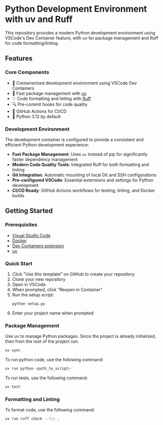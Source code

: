 # Python Development Environment with uv and Ruff

This repository provides a modern Python development environment using VSCode's Dev Container feature, with uv for package management and Ruff for code formatting/linting.

## Features

### Core Components
- 🐳 Containerized development environment using VSCode Dev Containers
- 🚀 Fast package management with [uv](https://github.com/astral-sh/uv)
- ✨ Code formatting and linting with [Ruff](https://github.com/astral-sh/ruff)
- 🔍 Pre-commit hooks for code quality
- 🔄 GitHub Actions for CI/CD
- 🐍 Python 3.12 by default

### Development Environment

The development container is configured to provide a consistent and efficient Python development experience:

- **Fast Package Management**: Uses `uv` instead of pip for significantly faster dependency management
- **Modern Code Quality Tools**: Integrated Ruff for both formatting and linting
- **Git Integration**: Automatic mounting of local Git and SSH configurations
- **Pre-configured VSCode**: Essential extensions and settings for Python development
- **CI/CD Ready**: GitHub Actions workflows for testing, linting, and Docker builds

## Getting Started

### Prerequisites
- [Visual Studio Code](https://code.visualstudio.com/)
- [Docker](https://www.docker.com/products/docker-desktop)
- [Dev Containers extension](https://marketplace.visualstudio.com/items?itemName=ms-vscode-remote.remote-containers)
- [uv](https://docs.astral.sh/uv/installation/)

### Quick Start

1. Click "Use this template" on GitHub to create your repository
2. Clone your new repository
3. Open in VSCode
4. When prompted, click "Reopen in Container"
5. Run the setup script:
   ```bash
   python setup.py
   ```
6. Enter your project name when prompted

### Package Management

Use uv to manage Python packages. Since the project is already initialized, then from the root of the project run:

```bash
uv sync
```

To run python code, use the following command:

```bash
uv run python <path_to_script>
```

To run tests, use the following command:

```bash
uv test
```

### Formatting and Linting

To format code, use the following command:

```bash
uv run ruff check --fix .
```
